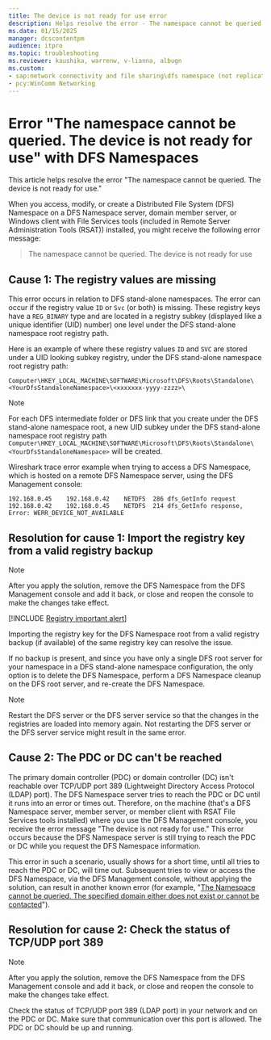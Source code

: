 ```yaml
---
title: The device is not ready for use error
description: Helps resolve the error - The namespace cannot be queried. The device is not ready for use.
ms.date: 01/15/2025
manager: dcscontentpm
audience: itpro
ms.topic: troubleshooting
ms.reviewer: kaushika, warrenw, v-lianna, albugn
ms.custom:
- sap:network connectivity and file sharing\dfs namespace (not replication)
- pcy:WinComm Networking
---
```

# Error "The namespace cannot be queried. The device is not ready for use" with DFS Namespaces

This article helps resolve the error "The namespace cannot be queried. The device is not ready for use."

When you access, modify, or create a Distributed File System (DFS) Namespace on a DFS Namespace server, domain member server, or Windows client with File Services tools (included in Remote Server Administration Tools (RSAT)) installed, you might receive the following error message:

> The namespace cannot be queried. The device is not ready for use

## Cause 1: The registry values are missing

This error occurs in relation to DFS stand-alone namespaces. The error can occur if the registry value `ID` or `Svc` (or both) is missing. These registry keys have a `REG_BINARY` type and are located in a registry subkey (displayed like a unique identifier (UID) number) one level under the DFS stand-alone namespace root registry path.

Here is an example of where these registry values `ID` and `SVC` are stored under a UID looking subkey registry, under the DFS stand-alone namespace root registry path:

`Computer\HKEY_LOCAL_MACHINE\SOFTWARE\Microsoft\DFS\Roots\Standalone\<YourDfsStandaloneNamespace>\<xxxxxxx-yyyy-zzzz>\`

> [!NOTE]
> For each DFS intermediate folder or DFS link that you create under the DFS stand-alone namespace root, a new UID subkey under the DFS stand-alone namespace root registry path `Computer\HKEY_LOCAL_MACHINE\SOFTWARE\Microsoft\DFS\Roots\Standalone\<YourDfsStandaloneNamespace>` will be created.

Wireshark trace error example when trying to access a DFS Namespace, which is hosted on a remote DFS Namespace server, using the DFS Management console:

```output
192.168.0.45	192.168.0.42	NETDFS	286	dfs_GetInfo request
192.168.0.42	192.168.0.45	NETDFS	214	dfs_GetInfo response, Error: WERR_DEVICE_NOT_AVAILABLE
```

## Resolution for cause 1: Import the registry key from a valid registry backup

> [!NOTE]
> After you apply the solution, remove the DFS Namespace from the DFS Management console and add it back, or close and reopen the console to make the changes take effect.

[!INCLUDE [Registry important alert](../../includes/registry-important-alert.md)]

Importing the registry key for the DFS Namespace root from a valid registry backup (if available) of the same registry key can resolve the issue.

If no backup is present, and since you have only a single DFS root server for your namespace in a DFS stand-alone namespace configuration, the only option is to delete the DFS Namespace, perform a DFS Namespace cleanup on the DFS root server, and re-create the DFS Namespace.

> [!NOTE]
> Restart the DFS server or the DFS server service so that the changes in the registries are loaded into memory again. Not restarting the DFS server or the DFS server service might result in the same error.

## Cause 2: The PDC or DC can't be reached

The primary domain controller (PDC) or domain controller (DC) isn't reachable over TCP/UDP port 389 (Lightweight Directory Access Protocol (LDAP) port). The DFS Namespace server tries to reach the PDC or DC until it runs into an error or times out. Therefore, on the machine (that's a DFS Namespace server, member server, or member client with RSAT File Services tools installed) where you use the DFS Management console, you receive the error message "The device is not ready for use." This error occurs because the DFS Namespace server is still trying to reach the PDC or DC while you request the DFS Namespace information.

This error in such a scenario, usually shows for a short time, until all tries to reach the PDC or DC, will time out. Subsequent tries to view or access the DFS Namespace, via the DFS Management console, without applying the solution, can result in another known error (for example, "[The Namespace cannot be queried. The specified domain either does not exist or cannot be contacted](error-specified-domain-not-exist-cannot-contacted.md)"). 

## Resolution for cause 2: Check the status of TCP/UDP port 389

> [!NOTE]
> After you apply the solution, remove the DFS Namespace from the DFS Management console and add it back, or close and reopen the console to make the changes take effect.

Check the status of TCP/UDP port 389 (LDAP port) in your network and on the PDC or DC. Make sure that communication over this port is allowed. The PDC or DC should be up and running.
